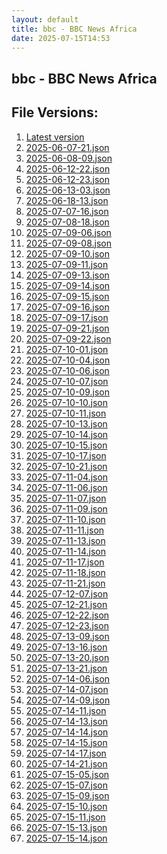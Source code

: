 ```yaml
---
layout: default
title: bbc - BBC News Africa
date: 2025-07-15T14:53
---
```


## bbc - BBC News Africa

<div id="data-chart"></div>
<div id="data-table"></div>
<script>
document.addEventListener('DOMContentLoaded', function(){
  document.getElementById('data-table').textContent = 'This source isn't supported for tables yet.';
});
</script>

## File Versions:
1. [Latest version](./latest.json)
2. [2025-06-07-21.json](./2025-06-07-21.json)
3. [2025-06-08-09.json](./2025-06-08-09.json)
4. [2025-06-12-22.json](./2025-06-12-22.json)
5. [2025-06-12-23.json](./2025-06-12-23.json)
6. [2025-06-13-03.json](./2025-06-13-03.json)
7. [2025-06-18-13.json](./2025-06-18-13.json)
8. [2025-07-07-16.json](./2025-07-07-16.json)
9. [2025-07-08-18.json](./2025-07-08-18.json)
10. [2025-07-09-06.json](./2025-07-09-06.json)
11. [2025-07-09-08.json](./2025-07-09-08.json)
12. [2025-07-09-10.json](./2025-07-09-10.json)
13. [2025-07-09-11.json](./2025-07-09-11.json)
14. [2025-07-09-13.json](./2025-07-09-13.json)
15. [2025-07-09-14.json](./2025-07-09-14.json)
16. [2025-07-09-15.json](./2025-07-09-15.json)
17. [2025-07-09-16.json](./2025-07-09-16.json)
18. [2025-07-09-17.json](./2025-07-09-17.json)
19. [2025-07-09-21.json](./2025-07-09-21.json)
20. [2025-07-09-22.json](./2025-07-09-22.json)
21. [2025-07-10-01.json](./2025-07-10-01.json)
22. [2025-07-10-04.json](./2025-07-10-04.json)
23. [2025-07-10-06.json](./2025-07-10-06.json)
24. [2025-07-10-07.json](./2025-07-10-07.json)
25. [2025-07-10-09.json](./2025-07-10-09.json)
26. [2025-07-10-10.json](./2025-07-10-10.json)
27. [2025-07-10-11.json](./2025-07-10-11.json)
28. [2025-07-10-13.json](./2025-07-10-13.json)
29. [2025-07-10-14.json](./2025-07-10-14.json)
30. [2025-07-10-15.json](./2025-07-10-15.json)
31. [2025-07-10-17.json](./2025-07-10-17.json)
32. [2025-07-10-21.json](./2025-07-10-21.json)
33. [2025-07-11-04.json](./2025-07-11-04.json)
34. [2025-07-11-06.json](./2025-07-11-06.json)
35. [2025-07-11-07.json](./2025-07-11-07.json)
36. [2025-07-11-09.json](./2025-07-11-09.json)
37. [2025-07-11-10.json](./2025-07-11-10.json)
38. [2025-07-11-11.json](./2025-07-11-11.json)
39. [2025-07-11-13.json](./2025-07-11-13.json)
40. [2025-07-11-14.json](./2025-07-11-14.json)
41. [2025-07-11-17.json](./2025-07-11-17.json)
42. [2025-07-11-18.json](./2025-07-11-18.json)
43. [2025-07-11-21.json](./2025-07-11-21.json)
44. [2025-07-12-07.json](./2025-07-12-07.json)
45. [2025-07-12-21.json](./2025-07-12-21.json)
46. [2025-07-12-22.json](./2025-07-12-22.json)
47. [2025-07-12-23.json](./2025-07-12-23.json)
48. [2025-07-13-09.json](./2025-07-13-09.json)
49. [2025-07-13-16.json](./2025-07-13-16.json)
50. [2025-07-13-20.json](./2025-07-13-20.json)
51. [2025-07-13-21.json](./2025-07-13-21.json)
52. [2025-07-14-06.json](./2025-07-14-06.json)
53. [2025-07-14-07.json](./2025-07-14-07.json)
54. [2025-07-14-09.json](./2025-07-14-09.json)
55. [2025-07-14-11.json](./2025-07-14-11.json)
56. [2025-07-14-13.json](./2025-07-14-13.json)
57. [2025-07-14-14.json](./2025-07-14-14.json)
58. [2025-07-14-15.json](./2025-07-14-15.json)
59. [2025-07-14-17.json](./2025-07-14-17.json)
60. [2025-07-14-21.json](./2025-07-14-21.json)
61. [2025-07-15-05.json](./2025-07-15-05.json)
62. [2025-07-15-07.json](./2025-07-15-07.json)
63. [2025-07-15-09.json](./2025-07-15-09.json)
64. [2025-07-15-10.json](./2025-07-15-10.json)
65. [2025-07-15-11.json](./2025-07-15-11.json)
66. [2025-07-15-13.json](./2025-07-15-13.json)
67. [2025-07-15-14.json](./2025-07-15-14.json)
